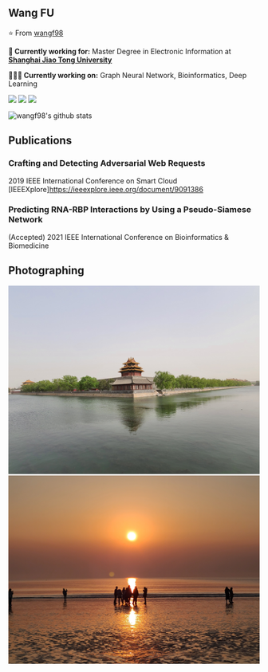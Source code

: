 

## Wang FU

⭐️ From [wangf98](https://github.com/wangf98)

**💼 Currently working for:** Master Degree in Electronic Information at <a href="https://www.sjtu.edu.cn" target="_blank"><b>Shanghai Jiao Tong University</b></a> 

**👨🏻‍💻 Currently working on:** Graph Neural Network, Bioinformatics, Deep Learning

<code><a href="https://github.com/pytorch/pytorch" target="_blank"><img height="50" src="https://www.vectorlogo.zone/logos/pytorch/pytorch-ar21.svg"></a></code>
<code><a href="https://pytorch-geometric.readthedocs.io/en/latest/index.html" target="_blank"><img height="50" src="https://raw.githubusercontent.com/pyg-team/pytorch_geometric/master/docs/source/_static/img/pyg1.svg"></a></code>
<code><a href="https://https://www.docker.com/" target="_blank"><img height="50" src="https://www.vectorlogo.zone/logos/docker/docker-ar21.svg"></a></code>

![wangf98's github stats](https://github-readme-stats.vercel.app/api?username=wangf98&show_icons=true&line_height=30)


## Publications
### Crafting and Detecting Adversarial Web Requests
2019 IEEE International Conference on Smart Cloud [IEEEXplore]<https://ieeexplore.ieee.org/document/9091386>

### Predicting RNA-RBP Interactions by Using a Pseudo-Siamese Network
(Accepted) 2021 IEEE International Conference on Bioinformatics & Biomedicine

## Photographing

<img src="https://github.com/wangf98/wangf98.github.io/blob/926e41487c713998873042604b9597f3b5578455/20210506_151155.jpg" alt="Palace Museum, Beijing" style="zoom:50%;" />
<img src="https://github.com/wangf98/wangf98.github.io/blob/926e41487c713998873042604b9597f3b5578455/20211205_072052.jpg" alt="Haiquan Bay, Qingdao, Shandong" style="zoom:50%;" />

